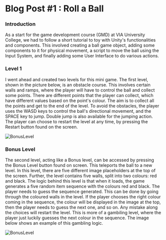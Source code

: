 # Blog Post #1 : Roll a Ball

### Introduction

As a start for the game development course (GMD) at VIA University College, we had to follow a short tutorial to toy with Unity's functionalities and components. This involved creating a ball game object, adding some components to it for physical movement, a script to move the ball using the Input System, and finally adding some User Interface to do various actions.

### Level 1

I went ahead and created two levels for this mini game. The first level, shown in the picture below, is an obstacle course. This involves certain walls and ramps, where the player will have to control the ball and collect some points. There are different points that the player can collect, which have different values based on the point's colour. The aim is to collect all the points and get to the end of the level. To avoid the obstacles, the player uses the WASD keys to control the ball's directional movement, and the SPACE key to jump. Double jump is also available for the jumping action. The player can choose to restart the level at any time, by pressing the Restart button found on the screen.

![BonusLevel](/pictures/Roll-a-Ball-Bonus-Level.png)

### Bonus Level

The second level, acting like a Bonus level, can be accessed by pressing the Bonus Level button found on screen. This teleports the ball to a new level. In this level, there are five different image placeholders at the top of the screen. Further, the level contains five walls, split into two colours: red and black. The logic behind this level is that when it loads, the game generates a five random item sequence with the colours red and black. The player needs to guess the sequence generated. This can be done by going through the coloured walls in the level. If the player chooses the right colour coming in the sequence, the colour will be displayed in the image at the top, then the player needs to guess the next one, and so on. Any mistake along the choices will restart the level. This is more of a gambiling level, where the player just luckily guesses the next colour in the sequence. The image below shows an example of this gambling logic.

![BonusLevel](/pictures/Roll-a-Ball-Bonus-Level.png)
